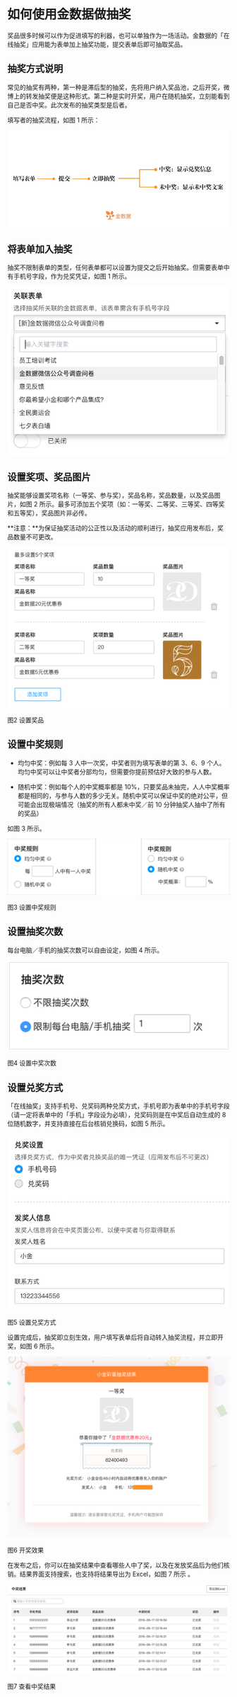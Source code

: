 # 如何使用金数据做抽奖

奖品很多时候可以作为促进填写的利器，也可以单独作为一场活动。金数据的「在线抽奖」应用能为表单加上抽奖功能，提交表单后即可抽取奖品。

## 抽奖方式说明

常见的抽奖有两种，第一种是滞后型的抽奖，先将用户纳入奖品池，之后开奖，微博上的转发抽奖便是这种形式。第二种是实时开奖，用户在随机抽奖，立刻能看到自己是否中奖。此次发布的抽奖类型是后者。

填写者的抽奖流程，如图 1 所示：

![](/assets/抽奖流程2.png)

## 将表单加入抽奖

抽奖不限制表单的类型，任何表单都可以设置为提交之后开始抽奖。但需要表单中有手机号字段，作为兑奖凭证，如图 1 所示。

![](/assets/关联表单.png)

## 设置奖项、奖品图片

抽奖能够设置奖项名称（一等奖、参与奖），奖品名称，奖品数量，以及奖品图片，如图 2 所示。最多可添加五个奖项（如：一等奖、二等奖、三等奖、四等奖和五等奖），奖品图片非必传。

**注意：**为保证抽奖活动的公正性以及活动的顺利进行，抽奖应用发布后，奖品数量不可更改。

![](/assets/奖品设置3.png)

图2 设置奖品

## 设置中奖规则

* 均匀中奖：例如每 3 人中一次奖，中奖者则为填写表单的第 3、6、9 个人。均匀中奖可以让中奖者分部均匀，但需要你提前预估好大致的参与人数。

* 随机中奖：例如每个人的中奖概率都是 10%，只要奖品未抽完，人人中奖概率都是相同的，与参与人数的多少无关。随机中奖可以保证中奖的绝对公平，但可能会出现极端情况（抽奖的所有人都未中奖／前 10 分钟抽奖人抽中了所有的奖品）


如图 3 所示。

![](/assets/中奖规则.png)

图3 设置中奖规则

## 设置抽奖次数

每台电脑／手机的抽奖次数可以自由设定，如图 4 所示。

![](/assets/抽奖次数.png)

图4 设置中奖次数

## 设置兑奖方式

「在线抽奖」支持手机号、兑奖码两种兑奖方式，手机号即为表单中的手机号字段（请一定将表单中的「手机」字段设为必填），兑奖码则是在中奖后自动生成的 8 位随机数字，并支持直接在后台核销兑换码，如图 5 所示。

![](/assets/兑奖设置.png)

图5 设置兑奖方式

设置完成后，抽奖即立刻生效，用户填写表单后将自动转入抽奖流程，并立即开奖，如图 6 所示。

![](/assets/中奖.png)

图6 开奖效果

在发布之后，你可以在抽奖结果中查看哪些人中了奖，以及在发放奖品后为他们核销。结果界面支持搜索，也支持将结果导出为  Excel，如图 7 所示 。

![](/assets/中奖结果.png)

图7 查看中奖结果

